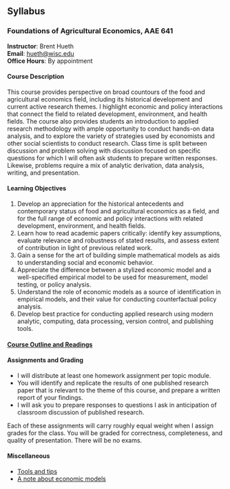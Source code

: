 ## Syllabus

### Foundations of Agricultural Economics, AAE 641

**Instructor**: Brent Hueth  
**Email**: hueth@wisc.edu  
**Office Hours**: By appointment

#### Course Description

This course provides perspective on broad countours of the food and
agricultural economics field, including its historical development and current
active research themes. I highlight economic and policy interactions that
connect the field to related development, environment, and health fields. The
course also provides students an introduction to applied research methodology
with ample opportunity to conduct hands-on data analysis, and to explore the
variety of strategies used by economists and other social scientists to conduct
research. Class time is split between discussion and problem solving with
discussion focused on specific questions for which I will often ask students to
prepare written responses. Likewise, problems require a mix of analytic
derivation, data analysis, writing, and presentation.

#### Learning Objectives

1. Develop an appreciation for the historical antecedents and contemporary
   status of food and agricultural economics as a field, and for the full range
   of economic and policy interactions with related development, environment,
   and health fields.
1. Learn how to read academic papers critically: identify key assumptions,
   evaluate relevance and robustness of stated results, and assess extent of
   contribution in light of previous related work.
1. Gain a sense for the art of building simple mathematical models as aids to
   understanding social and economic behavior.
1. Appreciate the difference between a stylized economic model and a
   well-specified empirical model to be used for measurement, model testing,
   or policy analysis.
1. Understand the role of economic models as a source of identification in
   empirical models, and their value for conducting counterfactual policy
   analysis.
1. Develop best practice for conducting applied research using modern
   analytic, computing, data processing, version control, and publishing
   tools.

#### [Course Outline and Readings](./course_outline.md)

#### Assignments and Grading

- I will distribute at least one homework assignment per topic module.
- You will identify and replicate the results of one published research paper
  that is relevant to the theme of this course, and prepare a written report of your findings.
- I will ask you to prepare responses to questions I ask in anticipation of
  classroom discussion of published research.

Each of these assignments will carry roughly equal weight when I assign grades
for the class. You will be graded for correctness, completeness, and quality of
presentation. There will be no exams.

#### Miscellaneous

- [Tools and tips](./tools_tips.md)
- [A note about economic models](./models.md)
